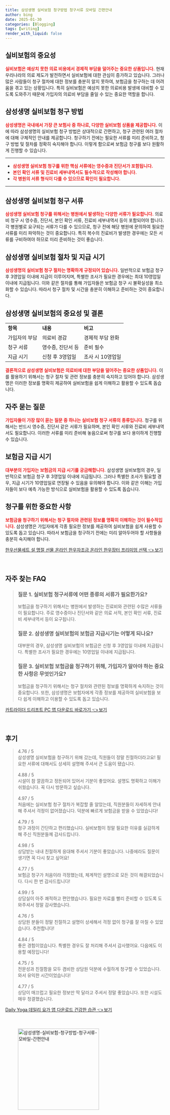 ```yaml
---
title: 삼성생명 실비보험 청구방법 청구서류 모바일 간편안내
author: bing
date: 2025-01-30
categories: [Blogging]
tags: [writing]
render_with_liquid: false
---
```



<h2 id='실비보험의 중요성'>실비보험의 중요성</h2>

<p><b><span style="color: #ee2323;">실비보험은 예상치 못한 의료 비용에서 경제적 부담을 덜어주는 중요한 상품입니다.</span></b> 현재 우리나라의 의료 제도가 발전하면서 실비보험에 대한 관심이 증가하고 있습니다. 그러나 많은 사람들이 청구 절차에 대한 정보를 충분히 알지 못하여, 보험금을 청구하는 데 어려움을 겪고 있는 상황입니다. 특히 실비보험은 예상치 못한 의료비용 발생에 대비할 수 있도록 도와주기 때문에 가입자의 의료비 부담을 줄일 수 있는 중요한 역할을 합니다.</p>

<h2 id='삼성생명 실비보험 청구 방법'>삼성생명 실비보험 청구 방법</h2>

<p><b><span style="color: #ee2323;">삼성생명은 국내에서 가장 큰 보험사 중 하나로, 다양한 실비보험 상품을 제공합니다.</span></b> 이에 따라 삼성생명의 실비보험 청구 방법은 상대적으로 간편하고, 청구 관련된 여러 절차에 대해 구체적인 안내를 제공합니다. 청구하기 전에는 필요한 서류를 미리 준비하고, 청구 방법 및 절차를 정확히 숙지해야 합니다. 이렇게 함으로써 보험금 청구를 보다 원활하게 진행할 수 있습니다.</p>

<hr />

<ul>
    <li><b><span style="color: #ee2323;">삼성생명 실비보험 청구를 위한 핵심 서류에는 영수증과 진단서가 포함됩니다.</span></b></li>
    <li><b><span style="color: #ee2323;">본인 확인 서류 및 진료비 세부내역서도 필수적으로 작성해야 합니다.</span></b></li>
    <li><b><span style="color: #ee2323;">각 병원의 서류 형식이 다를 수 있으므로 확인이 필요합니다.</span></b></li>
</ul>

<hr />

<h2 id='삼성생명 실비보험 청구 서류'>삼성생명 실비보험 청구 서류</h2>

<p><b><span style="color: #ee2323;">삼성생명 실비보험 청구를 위해서는 병원에서 발생하는 다양한 서류가 필요합니다.</span></b> 의료비 청구 시 영수증, 진단서, 본인 확인 서류, 진료비 세부내역서 등이 포함되어야 합니다. 각 병원별로 요구되는 서류가 다를 수 있으므로, 청구 전에 해당 병원에 문의하여 필요한 서류를 미리 파악하는 것이 중요합니다. 특히 복수의 진료비가 발생한 경우에는 모든 서류를 구비하여야 하므로 미리 준비하는 것이 좋습니다.</p>

<h2 id='삼성생명 실비보험 절차 및 지급 시기'>삼성생명 실비보험 절차 및 지급 시기</h2>

<p><b><span style="color: #ee2323;">삼성생명의 실비보험 청구 절차는 명확하게 규정되어 있습니다.</span></b> 일반적으로 보험금 청구 후 3영업일 이내에 지급이 이루어지며, 특별한 조사가 필요한 경우에는 최대 10영업일 이내에 지급됩니다. 이와 같은 절차를 통해 가입자들은 보험금 청구 시 불확실성을 최소화할 수 있습니다. 따라서 청구 절차 및 시간을 충분히 이해하고 준비하는 것이 중요합니다.</p>

<h2 id='삼성생명 실비보험의 중요성 및 결론'>삼성생명 실비보험의 중요성 및 결론</h2>

<table>
    <tr>
        <td><b>항목</b></td>
        <td><b>내용</b></td>
        <td><b>비고</b></td>
    </tr>
    <tr>
        <td>가입자의 부담</td>
        <td>의료비 경감</td>
        <td>경제적 부담 완화</td>
    </tr>
    <tr>
        <td>청구 서류</td>
        <td>영수증, 진단서 등</td>
        <td>준비 필수</td>
    </tr>
    <tr>
        <td>지급 시기</td>
        <td>신청 후 3영업일</td>
        <td>조사 시 10영업일</td>
    </tr>
</table>

<p><b><span style="color: #ee2323;">결론적으로 삼성생명 실비보험은 의료비에 대한 부담을 덜어주는 중요한 상품입니다.</span></b> 이를 활용하기 위해서는 청구 절차 및 관련 정보를 충분히 숙지하고 있어야 합니다. 삼성생명은 이러한 정보를 명확히 제공하여 실비보험을 쉽게 이해하고 활용할 수 있도록 돕습니다.</p>

<h2 id='자주 묻는 질문'>자주 묻는 질문</h2>

<p><b><span style="color: #ee2323;">가입자들이 가장 많이 묻는 질문 중 하나는 실비보험 청구 서류의 종류입니다.</span></b> 청구를 위해서는 반드시 영수증, 진단서 같은 서류가 필요하며, 본인 확인 서류와 진료비 세부내역서도 필요합니다. 이러한 서류를 미리 준비해 놓음으로써 청구를 보다 용이하게 진행할 수 있습니다.</p>

<h2 id='보험금 지급 시기'>보험금 지급 시기</h2>

<p><b><span style="color: #ee2323;">대부분의 가입자는 보험금의 지급 시기를 궁금해합니다.</span></b> 삼성생명 실비보험의 경우, 일반적으로 보험금 청구 후 3영업일 이내에 지급됩니다. 그러나 특별한 조사가 필요할 경우, 지급 시기가 10영업일로 연장될 수 있음을 유의해야 합니다. 이와 같은 이해는 가입자들이 보다 예측 가능한 방식으로 실비보험을 활용할 수 있도록 돕습니다.</p>

<h2 id='청구를 위한 중요한 사항'>청구를 위한 중요한 사항</h2>

<p><b><span style="color: #ee2323;">보험금을 청구하기 위해서는 청구 절차와 관련된 정보를 명확히 이해하는 것이 필수적입니다.</span></b> 삼성생명은 가입자에게 각종 필요한 정보를 제공하여 실비보험을 쉽게 사용할 수 있도록 돕고 있습니다. 따라서 보험금을 청구하기 전에는 미리 알아두어야 할 사항들을 충분히 숙지해야 합니다.</p>


<p><a class="click-button" title="한우선물세트 설 명절 선물 온라인 한우자조금 온라인 한우장터 프리미엄 선택" href="https://somered.github.io/posts/%ED%95%9C%EC%9A%B0%EC%84%A0%EB%AC%BC%EC%84%B8%ED%8A%B8-%EC%84%A4-%EB%AA%85%EC%A0%88-%EC%84%A0%EB%AC%BC-%EC%98%A8%EB%9D%BC%EC%9D%B8-%ED%95%9C%EC%9A%B0%EC%9E%90%EC%A1%B0%EA%B8%88-%EC%98%A8%EB%9D%BC%EC%9D%B8-%ED%95%9C%EC%9A%B0%EC%9E%A5%ED%84%B0-%ED%94%84%EB%A6%AC%EB%AF%B8%EC%97%84-%EC%84%A0%ED%83%9D/" rel="dofollow">한우선물세트 설 명절 선물 온라인 한우자조금 온라인 한우장터 프리미엄 선택 👈 보기</a></p><br>
<h2 id='자주_찾는_FAQ'>자주 찾는 FAQ</h2>
<div itemscope="" itemtype="https://schema.org/FAQPage"> 
<blockquote> 
<div itemscope="" itemprop="mainEntity" itemtype="https://schema.org/Question"> 
<h3 itemprop="name">질문 1. 실비보험 청구서류에 어떤 종류의 서류가 필요한가요?</h3> 
<div itemscope="" itemprop="acceptedAnswer" itemtype="https://schema.org/Answer"> 
<span itemprop="text"> 
<p>보험금을 청구하기 위해서는 병원에서 발생하는 진료비와 관련된 수많은 서류들이 필요합니다. 주로 영수증이나 진단서와 같은 의료 서적, 본인 확인 서류, 진료비 세부내역서 등이 요구됩니다.</p> 
</span> 
</div> 
</div> 
<div itemscope="" itemprop="mainEntity" itemtype="https://schema.org/Question"> 
<h3 itemprop="name">질문 2. 삼성생명 실비보험의 보험금 지급시기는 어떻게 되나요?</h3> 
<div itemscope="" itemprop="acceptedAnswer" itemtype="https://schema.org/Answer"> 
<span itemprop="text"> 
<p>대부분의 경우, 삼성생명 실비보험의 보험금은 신청 후 3영업일 이내에 지급됩니다. 특별한 조사가 필요한 경우에는 10영업일 이내에 지급됩니다.</p> 
</span> 
</div> 
</div> 
<div itemscope="" itemprop="mainEntity" itemtype="https://schema.org/Question"> 
<h3 itemprop="name">질문 3. 실비보험 보험금을 청구하기 위해, 가입자가 알아야 하는 중요한 사항은 무엇인가요?</h3> 
<div itemscope="" itemprop="acceptedAnswer" itemtype="https://schema.org/Answer"> 
<span itemprop="text"> 
<p>보험금을 청구하기 위해서는 청구 절차와 관련된 정보를 명확하게 숙지하는 것이 중요합니다. 또한, 삼성생명은 보험자에게 각종 정보를 제공하여 실비보험을 보다 쉽게 이해하고 이용할 수 있도록 돕고 있습니다.</p> 
</span> 
</div> 
</div> 
</blockquote> 
</div>
<p><a class="click-button" title="카트라이더 드리프트 PC 앱 다운로드 바로가기" href="https://somered.github.io/posts/%EC%B9%B4%ED%8A%B8%EB%9D%BC%EC%9D%B4%EB%8D%94-%EB%93%9C%EB%A6%AC%ED%94%84%ED%8A%B8-PC-%EC%95%B1-%EB%8B%A4%EC%9A%B4%EB%A1%9C%EB%93%9C-%EB%B0%94%EB%A1%9C%EA%B0%80%EA%B8%B0/" rel="dofollow">카트라이더 드리프트 PC 앱 다운로드 바로가기 👈 보기</a></p><br>
<h2 id='후기'>후기</h2>
<div itemscope itemtype="https://schema.org/Product">
  <blockquote>
  <div itemprop="review" itemscope itemtype="https://schema.org/Review">
      <div itemprop="reviewRating" itemscope itemtype="https://schema.org/Rating"> <span itemprop="ratingValue">4.76</span> / <span itemprop="bestRating">5</span> </div>
      <span itemprop="reviewBody">삼성생명 실비보험을 청구하기 위해 갔는데, 직원들이 정말 친절하더라고요! 필요한 서류에 대해서도 상세히 설명해 주셔서 큰 도움이 됐습니다.</span>
  </div>
  <br>
  <div itemprop="review" itemscope itemtype="https://schema.org/Review">
      <div itemprop="reviewRating" itemscope itemtype="https://schema.org/Rating"> <span itemprop="ratingValue">4.88</span> / <span itemprop="bestRating">5</span> </div>
      <span itemprop="reviewBody">시설이 참 깔끔하고 정돈되어 있어서 기분이 좋았어요. 설명도 명확하고 이해가 쉬웠습니다. 꼭 다시 방문하고 싶습니다.</span>
  </div>
  <br>
  <div itemprop="review" itemscope itemtype="https://schema.org/Review">
      <div itemprop="reviewRating" itemscope itemtype="https://schema.org/Rating"> <span itemprop="ratingValue">4.97</span> / <span itemprop="bestRating">5</span> </div>
      <span itemprop="reviewBody">처음에는 실비보험 청구 절차가 복잡할 줄 알았는데, 직원분들이 자세하게 안내해 주셔서 걱정이 없어졌습니다. 덕분에 빠르게 보험금을 받을 수 있었습니다!</span>
  </div>
  <br>
  <div itemprop="review" itemscope itemtype="https://schema.org/Review">
      <div itemprop="reviewRating" itemscope itemtype="https://schema.org/Rating"> <span itemprop="ratingValue">4.79</span> / <span itemprop="bestRating">5</span> </div>
      <span itemprop="reviewBody">청구 과정이 간단하고 편리했습니다. 실비보험이 정말 필요한 이유를 실감하게 해 주신 직원분들께 감사드립니다.</span>
  </div>
  <br>
  <div itemprop="review" itemscope itemtype="https://schema.org/Review">
      <div itemprop="reviewRating" itemscope itemtype="https://schema.org/Rating"> <span itemprop="ratingValue">4.98</span> / <span itemprop="bestRating">5</span> </div>
      <span itemprop="reviewBody">상담받는 내내 친절하게 응대해 주셔서 기분이 좋았습니다. 나중에라도 질문이 생기면 꼭 다시 찾고 싶어요!</span>
  </div>
  <br>
  <div itemprop="review" itemscope itemtype="https://schema.org/Review">
      <div itemprop="reviewRating" itemscope itemtype="https://schema.org/Rating"> <span itemprop="ratingValue">4.77</span> / <span itemprop="bestRating">5</span> </div>
      <span itemprop="reviewBody">보험금 청구가 처음이라 걱정했는데, 체계적인 설명으로 모든 것이 해결되었습니다. 다시 한 번 감사드립니다!</span>
  </div>
  <br>
  <div itemprop="review" itemscope itemtype="https://schema.org/Review">
      <div itemprop="reviewRating" itemscope itemtype="https://schema.org/Rating"> <span itemprop="ratingValue">4.99</span> / <span itemprop="bestRating">5</span> </div>
      <span itemprop="reviewBody">상담실이 아주 쾌적하고 편안했습니다. 필요한 자료를 빨리 준비할 수 있도록 도와주셔서 정말 감사했습니다.</span>
  </div>
  <br>
  <div itemprop="review" itemscope itemtype="https://schema.org/Review">
      <div itemprop="reviewRating" itemscope itemtype="https://schema.org/Rating"> <span itemprop="ratingValue">4.76</span> / <span itemprop="bestRating">5</span> </div>
      <span itemprop="reviewBody">상담원 분들이 정말 친절하고 설명이 상세해서 걱정 없이 청구를 잘 마칠 수 있었습니다. 추천합니다!</span>
  </div>
  <br>
  <div itemprop="review" itemscope itemtype="https://schema.org/Review">
      <div itemprop="reviewRating" itemscope itemtype="https://schema.org/Rating"> <span itemprop="ratingValue">4.84</span> / <span itemprop="bestRating">5</span> </div>
      <span itemprop="reviewBody">좋은 경험이었습니다. 특별한 경우도 잘 처리해 주셔서 감사했어요. 다음에도 이용할 예정입니다!</span>
  </div>
  <br>
  <div itemprop="review" itemscope itemtype="https://schema.org/Review">
      <div itemprop="reviewRating" itemscope itemtype="https://schema.org/Rating"> <span itemprop="ratingValue">4.75</span> / <span itemprop="bestRating">5</span> </div>
      <span itemprop="reviewBody">전문성과 친절함을 모두 겸비한 상담원 덕분에 수월하게 청구할 수 있었습니다. 와서 유익한 시간이었습니다!</span>
  </div>
  <br>
  <div itemprop="review" itemscope itemtype="https://schema.org/Review">
      <div itemprop="reviewRating" itemscope itemtype="https://schema.org/Rating"> <span itemprop="ratingValue">4.77</span> / <span itemprop="bestRating">5</span> </div>
      <span itemprop="reviewBody">상담이 매끄럽고 필요한 정보만 딱 달라고 주셔서 정말 좋았습니다. 또한 시설도 매우 청결했습니다.</span>
  </div>
  </blockquote>
</div>
<p><a class="click-button" title="Daily Yoga 데일리 요가 앱 다운로드 건강한 습관" href="https://somered.github.io/posts/Daily-Yoga-%EB%8D%B0%EC%9D%BC%EB%A6%AC-%EC%9A%94%EA%B0%80-%EC%95%B1-%EB%8B%A4%EC%9A%B4%EB%A1%9C%EB%93%9C-%EA%B1%B4%EA%B0%95%ED%95%9C-%EC%8A%B5%EA%B4%80/" rel="dofollow">Daily Yoga 데일리 요가 앱 다운로드 건강한 습관 👈 보기</a></p><br>
<figure class="image"><img src="https://somered.github.io/assets/img/thumbnail/삼성생명-실비보험-청구방법-청구서류-모바일-간편안내.webp" alt="삼성생명-실비보험-청구방법-청구서류-모바일-간편안내" width="256" height="256"></figure>